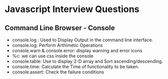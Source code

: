 # Javascript Interview Questions
## Command Line Browser - Console
- console.log : Used to Display Output in the command line interface.
- console.log: Perform Arthimetic Operations
- console.warn & console.error: display warning and error icons
- %c: we can use  css inside the console
- console.table: Use to display 2-D array and Sort ascending/descending.
- console.time: Calculate the Time of functionality to be taken.
- console.assert: Check the failure conditions
